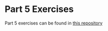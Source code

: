 # Part 5 Exercises

Part 5 exercises can be found in [this repository](https://github.com/nullkaaryle/full-stack-open-2022-part-5)